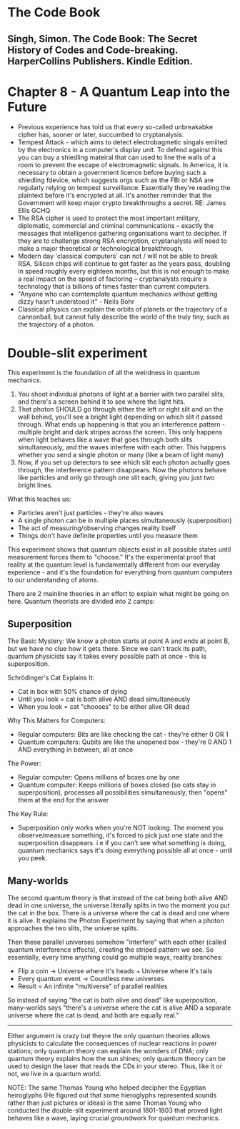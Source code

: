 # The Code Book 
## Singh, Simon. The Code Book: The Secret History of Codes and Code-breaking. HarperCollins Publishers. Kindle Edition. 


# Chapter 8 - A Quantum Leap into the Future
- Previous experience has told us that every so-called unbreakabke cipher has, sooner or later, succumbed to cryptanalysis.
- Tempest Attack - which aims to detect electrobagmetic singals emiited by the electronics in a computer's display unit. To defend against this you can buy a shiedling mateiral that can used to line the walls of a room to prevent the escape of electromagnetic signals. In America, it is necessary to obtain a government licence before buying such a shiedling fdevice, which suggests orgs such as the FBI or NSA are regularly relying on tempest surveillance. Essentially they're reading the plaintext before it's encrypted at all. It's another reminder that the Government will keep major crypto breakthroughs a secret. RE: James Ellis GCHQ
- The RSA cipher is used to protect the most important military, diplomatic, commercial and criminal communications – exactly the messages that intelligence gathering organisations want to decipher. If they are to challenge strong RSA encryption, cryptanalysts will need to make a major theoretical or technological breakthrough.
- Modern day 'classical computers' can not / will not be able to break RSA. Silicon chips will continue to get faster as the years pass, doubling in speed roughly every eighteen months, but this is not enough to make a real impact on the speed of factoring – cryptanalysts require a technology that is billions of times faster than current computers.
- "Anyone who can comtemplate quantum mechanics without getting dizzy hasn't understood it" - Neils Bohr
- Classical physics can explain the orbits of planets or the trajectory of a cannonball, but cannot fully describe the world of the truly tiny, such as the trajectory of a photon.

# Double-slit experiment
This experiment is the foundation of all the weirdness in quantum mechanics.
1.  You shoot individual photons of light at a barrier with two parallel slits, and there's a screen behind it to see where the light hits.
2.  That photon SHOULD go through either the left or right slit and on the wall behind, you'll see a bright light depending on which slit it passed through. What ends up happening is that you an interference pattern - multiple bright and dark stripes across the screen. This only happens when light behaves like a wave that goes through both slits simultaneously, and the waves interfere with each other. This happens whether you send a single photon or many (like a beam of light many)
3.  Now, if you set up detectors to see which slit each photon actually goes through, the interference pattern disappears. Now the photons behave like particles and only go through one slit each, giving you just two bright lines.

What this teaches us:
- Particles aren't just particles - they're also waves
- A single photon can be in multiple places simultaneously (superposition)
- The act of measuring/observing changes reality itself
- Things don't have definite properties until you measure them

This experiment shows that quantum objects exist in all possible states until measurement forces them to "choose." It's the experimental proof that reality at the quantum level is fundamentally different from our everyday experience - and it's the foundation for everything from quantum computers to our understanding of atoms.

There are 2 mainline theories in an effort to explain what might be going on here. Quantum theorists are divided into 2 camps:

## Superposition
The Basic Mystery: We know a photon starts at point A and ends at point B, but we have no clue how it gets there. Since we can't track its path, quantum physicists say it takes every possible path at once - this is superposition.

Schrödinger's Cat Explains It:
- Cat in box with 50% chance of dying
- Until you look = cat is both alive AND dead simultaneously
- When you look = cat "chooses" to be either alive OR dead

Why This Matters for Computers:
- Regular computers: Bits are like checking the cat - they're either 0 OR 1
- Quantum computers: Qubits are like the unopened box - they're 0 AND 1 AND everything in between, all at once

The Power:
- Regular computer: Opens millions of boxes one by one
- Quantum computer: Keeps millions of boxes closed (so cats stay in superposition), processes all possibilities simultaneously, then "opens" them at the end for the answer

The Key Rule:
- Superposition only works when you're NOT looking. The moment you observe/measure something, it's forced to pick just one state and the superposition disappears. i.e if you can't see what something is doing, quantum mechanics says it's doing everything possible all at once - until you peek.

## Many-worlds 
The second quantum theory is that instead of the cat being both alive AND dead in one universe, the universe literally splits in two the moment you put the cat in the box. There is a universe where the cat is dead and one where it is alive. It explains the Photon Experiment by saying that when a photon approaches the two slits, the universe splits.

Then these parallel universes somehow "interfere" with each other (called quantum interference effects), creating the striped pattern we see. So essentially, every time anything could go multiple ways, reality branches:
- Flip a coin → Universe where it's heads + Universe where it's tails
- Every quantum event → Countless new universes
- Result = An infinite "multiverse" of parallel realities

So instead of saying "the cat is both alive and dead" like superposition, many-worlds says "there's a universe where the cat is alive AND a separate universe where the cat is dead, and both are equally real."

---

Either argument is crazy but theyre the only quantum theories allows physicists to calculate the consequences of nuclear reactions in power stations; only quantum theory can explain the wonders of DNA; only quantum theory explains how the sun shines; only quantum theory can be used to design the laser that reads the CDs in your stereo. Thus, like it or not, we live in a quantum world.

NOTE: The same Thomas Young who helped decipher the Egyptian heiroglyphs (He figured out that some hieroglyphs represented sounds rather than just pictures or ideas) is the same Thomas Young who conducted the double-slit experiment around 1801-1803 that proved light behaves like a wave, laying crucial groundwork for quantum mechanics.

